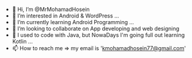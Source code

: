 - 👋 Hi, I’m @MrMohamadHosein
- 👀 I’m interested in Android & WordPress ...
- 🌱 I’m currently learning Android Programming ...
- 💞️ I’m looking to collaborate on App developing and web designing
- 🍔 I used to code with Java, but NowaDays I'm going full out learning Kotlin ...
- 📫 How to reach me => my email is 'kmohamadhosein77@gmail.com'

<!---
MrMohamadHosein/MrMohamadHosein is a ✨ special ✨ repository because its `README.md` (this file) appears on your GitHub profile.
You can click the Preview link to take a look at your changes.
--->
